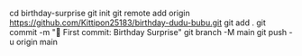 cd birthday-surprise
git init
git remote add origin https://github.com/Kittipon25183/birthday-dudu-bubu.git
git add .
git commit -m "🎉 First commit: Birthday Surprise"
git branch -M main
git push -u origin main
